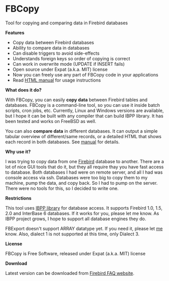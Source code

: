 # FBCopy

Tool for copying and comparing data in Firebird databases

**Features**

*   Copy data between Firebird databases
*   Ability to compare data in databases
*   Can disable triggers to avoid side-effects
*   Understands foreign keys so order of copying is correct
*   Can work in overwrite mode (UPDATE if INSERT fails) 
*   Open source under Expat (a.k.a. MIT) license
*   Now you can freely use any part of FBCopy code in your applications
*   Read [HTML manual](fbcopy-manual.html) for usage instructions

**What does it do?**

With FBCopy, you can easily **copy data** between Firebird tables
and databases. FBCopy is a command-line tool, so
you can use it inside batch scripts, cron jobs, etc. Currently,
Linux and Windows versions are available, but I hope it can be built
with any compiler that can build IBPP library. It has been tested and
works on FreeBSD as well.

You can also **compare data** in different databases. It
can output a simple tabular overview of different/same records, or a detailed HTML that
shows each record in both databases. See [manual](fbcopy-manual.html) for details.

**Why use it?**

I was trying to copy data from one
[Firebird](http://www.firebirdsql.org) database to another.
There are a lot of nice GUI tools that do it, but they all require thay
you have fast access to database. Both databases I had were on
remote server, and all I had was
console access via ssh. Databases were too big to copy them to my
machine, pump the data, and copy back. So I had to pump on the server.
There were no tools for this, so I decided to write one.

**Restrictions**

This tool uses [IBPP library](http://ibpp.sourceforge.net/)
for database access. It supports Firebird 1.0, 1.5, 2.0 and InterBase 6
databases. If it works for you, please let me
know. As IBPP project grows, I hope to support all database engines
they do.

FBExport doesn't support ARRAY datatype yet. If you need it, please let
[me](mailto:mbabuskov@yahoo.com) know. Also, dialect 1 is not
supported at this time, only Dialect 3.

**License**

FBCopy is Free Software, released under Expat (a.k.a. MIT) license

**Download**

Latest version can be downloaded from [Firebird FAQ website](http://www.firebirdfaq.org/fbcopy.php).


